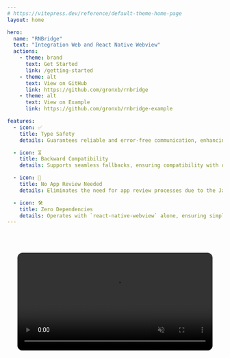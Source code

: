 ```yaml
---
# https://vitepress.dev/reference/default-theme-home-page
layout: home

hero:
  name: "RNBridge"
  text: "Integration Web and React Native Webview"
  actions:
    - theme: brand
      text: Get Started
      link: /getting-started
    - theme: alt
      text: View on GitHub
      link: https://github.com/gronxb/rnbridge
    - theme: alt
      text: View on Example
      link: https://github.com/gronxb/rnbridge-example

features:
  - icon: ✅
    title: Type Safety
    details: Guarantees reliable and error-free communication, enhancing development efficiency.

  - icon: ⏳
    title: Backward Compatibility 
    details: Supports seamless fallbacks, ensuring compatibility with older versions of React Native apps

  - icon: 🚀
    title: No App Review Needed
    details: Eliminates the need for app review processes due to the JavaScript-only implementation.

  - icon: 🛠️
    title: Zero Dependencies
    details: Operates with `react-native-webview` alone, ensuring simple and streamlined integration.
---
```



  <div class="demo">
      <video src="/demo.mp4" autoplay muted loop />
  </div>


<style>
:root {
  --vp-home-hero-name-color: transparent;
  --vp-home-hero-name-background: -webkit-linear-gradient(120deg, #e09fff 30%, #64daff);

  --vp-home-hero-image-filter: blur(44px);
}

.demo {
  padding: 24px;
  border-radius: 12px;
  margin-top: 40px;
  display: flex;
  justify-content: center;
  align-items: center;
  text-align: center;

  video {
    border-radius: 12px;
    width: 1152px;
  }
}
</style>